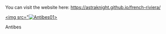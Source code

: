 You can visit the website here: https://astraknight.github.io/french-riviera/

<a href="https://astraknight.github.io/french-riviera/"><img src="![Antibes01](https://github.com/AstraKnight/french-riviera/assets/89350399/825ef5ec-4134-4035-88db-a429b448dead)></img></a>

Antibes

